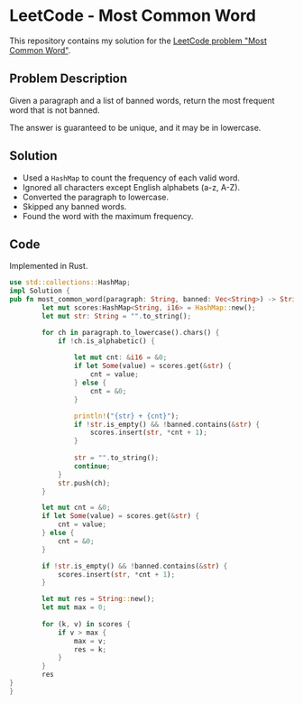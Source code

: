 # LeetCode - Most Common Word

This repository contains my solution for the [LeetCode problem "Most Common Word"](https://leetcode.com/problems/most-common-word/).

## Problem Description

Given a paragraph and a list of banned words, return the most frequent word that is not banned.

The answer is guaranteed to be unique, and it may be in lowercase.

## Solution

- Used a `HashMap` to count the frequency of each valid word.
- Ignored all characters except English alphabets (a-z, A-Z).
- Converted the paragraph to lowercase.
- Skipped any banned words.
- Found the word with the maximum frequency.

## Code

Implemented in Rust.

```rust
use std::collections::HashMap;
impl Solution {
pub fn most_common_word(paragraph: String, banned: Vec<String>) -> String {
        let mut scores:HashMap<String, i16> = HashMap::new();
        let mut str: String = "".to_string();

        for ch in paragraph.to_lowercase().chars() {
            if !ch.is_alphabetic() {
                
                let mut cnt: &i16 = &0;
                if let Some(value) = scores.get(&str) {
                    cnt = value;
                } else {
                    cnt = &0;
                }

                println!("{str} + {cnt}");
                if !str.is_empty() && !banned.contains(&str) {
                    scores.insert(str, *cnt + 1);
                }
                
                str = "".to_string();
                continue;
            }
            str.push(ch);           
        }

        let mut cnt = &0;
        if let Some(value) = scores.get(&str) {
            cnt = value;
        } else {
            cnt = &0;
        }

        if !str.is_empty() && !banned.contains(&str) {
            scores.insert(str, *cnt + 1);
        }

        let mut res = String::new();
        let mut max = 0;
        
        for (k, v) in scores {
            if v > max {
                max = v;
                res = k;
            }
        }        
        res
}
}
